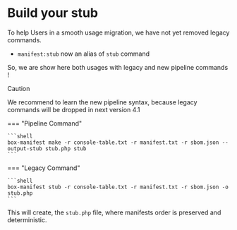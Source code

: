 <!-- markdownlint-disable MD013 MD028 -->
# Build your stub

To help Users in a smooth usage migration, we have not yet removed legacy commands.

- `manifest:stub` now an alias of `stub` command

So, we are show here both usages with legacy and new pipeline commands !

> [!CAUTION]
>
> We recommend to learn the new pipeline syntax, because legacy commands will be dropped in next version 4.1

=== "Pipeline Command"

    ```shell
    box-manifest make -r console-table.txt -r manifest.txt -r sbom.json --output-stub stub.php stub
    ```

=== "Legacy Command"

    ```shell
    box-manifest stub -r console-table.txt -r manifest.txt -r sbom.json -o stub.php
    ```

This will create, the `stub.php` file, where manifests order is preserved and deterministic.
